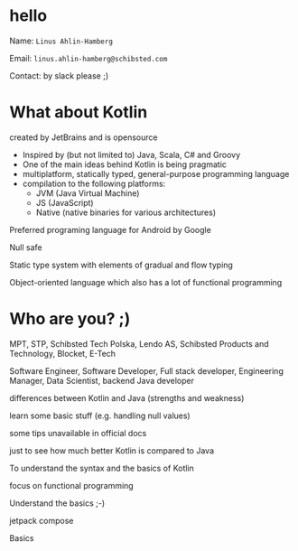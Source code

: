 # hello
Name: `Linus Ahlin-Hamberg`

Email: `linus.ahlin-hamberg@schibsted.com` 

Contact: by slack please ;) 




# What about Kotlin

created by JetBrains and is opensource 

- Inspired by (but not limited to) Java, Scala, C# and Groovy
- One of the main ideas behind Kotlin is being pragmatic
- multiplatform, statically typed, general-purpose programming language
- compilation to the following platforms:
  - JVM (Java Virtual Machine)
  - JS (JavaScript)
  - Native (native binaries for various architectures)

Preferred programing language for Android by Google

Null safe

Static type system with elements of gradual and flow typing

Object-oriented language which also has a lot of functional programming


# Who are you? ;) 

MPT, STP, Schibsted Tech Polska, Lendo AS, Schibsted Products and Technology, Blocket, E-Tech

Software Engineer, Software Developer, Full stack developer, Engineering Manager, Data Scientist, backend Java developer

differences between Kotlin and Java (strengths and weakness)

learn some basic stuff (e.g. handling null values)

some tips unavailable in official docs

just to see how much better Kotlin is compared to Java

To understand the syntax and the basics of Kotlin

focus on functional programming

Understand the basics ;-)

jetpack compose

Basics